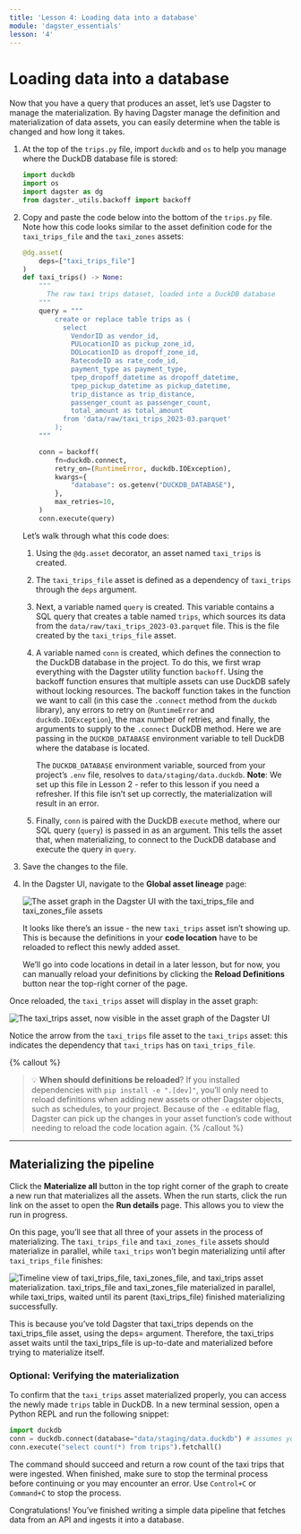 ```yaml
---
title: 'Lesson 4: Loading data into a database'
module: 'dagster_essentials'
lesson: '4'
---
```


# Loading data into a database

Now that you have a query that produces an asset, let’s use Dagster to manage the materialization. By having Dagster manage the definition and materialization of data assets, you can easily determine when the table is changed and how long it takes.

1. At the top of the `trips.py` file, import `duckdb` and `os` to help you manage where the DuckDB database file is stored:

   ```python
   import duckdb
   import os
   import dagster as dg
   from dagster._utils.backoff import backoff
   ```

2. Copy and paste the code below into the bottom of the `trips.py` file. Note how this code looks similar to the asset definition code for the `taxi_trips_file` and the `taxi_zones` assets:

   ```python
   @dg.asset(
       deps=["taxi_trips_file"]
   )
   def taxi_trips() -> None:
       """
         The raw taxi trips dataset, loaded into a DuckDB database
       """
       query = """
           create or replace table trips as (
             select
               VendorID as vendor_id,
               PULocationID as pickup_zone_id,
               DOLocationID as dropoff_zone_id,
               RatecodeID as rate_code_id,
               payment_type as payment_type,
               tpep_dropoff_datetime as dropoff_datetime,
               tpep_pickup_datetime as pickup_datetime,
               trip_distance as trip_distance,
               passenger_count as passenger_count,
               total_amount as total_amount
             from 'data/raw/taxi_trips_2023-03.parquet'
           );
       """

       conn = backoff(
           fn=duckdb.connect,
           retry_on=(RuntimeError, duckdb.IOException),
           kwargs={
               "database": os.getenv("DUCKDB_DATABASE"),
           },
           max_retries=10,
       )
       conn.execute(query)
   ```

   Let’s walk through what this code does:

   1. Using the `@dg.asset` decorator, an asset named `taxi_trips` is created.

   2. The `taxi_trips_file` asset is defined as a dependency of `taxi_trips` through the `deps` argument.

   3. Next, a variable named `query` is created. This variable contains a SQL query that creates a table named `trips`, which sources its data from the `data/raw/taxi_trips_2023-03.parquet` file. This is the file created by the `taxi_trips_file` asset.

   4. A variable named `conn` is created, which defines the connection to the DuckDB database in the project. To do this, we first wrap everything with the Dagster utility function `backoff`. Using the backoff function ensures that multiple assets can use DuckDB safely without locking resources. The backoff function takes in the function we want to call (in this case the `.connect` method from the `duckdb` library), any errors to retry on (`RuntimeError` and `duckdb.IOException`), the max number of retries, and finally, the arguments to supply to the `.connect` DuckDB method. Here we are passing in the `DUCKDB_DATABASE` environment variable to tell DuckDB where the database is located.

      The `DUCKDB_DATABASE` environment variable, sourced from your project’s `.env` file, resolves to `data/staging/data.duckdb`. **Note**: We set up this file in Lesson 2 - refer to this lesson if you need a refresher. If this file isn’t set up correctly, the materialization will result in an error.

   5. Finally, `conn` is paired with the DuckDB `execute` method, where our SQL query (`query`) is passed in as an argument. This tells the asset that, when materializing, to connect to the DuckDB database and execute the query in `query`.

3. Save the changes to the file.

4. In the Dagster UI, navigate to the **Global asset lineage** page:

   ![The asset graph in the Dagster UI with the taxi_trips_file and taxi_zones_file assets](/images/dagster-essentials/lesson-4/asset-graph.png)

   It looks like there’s an issue - the new `taxi_trips` asset isn’t showing up. This is because the definitions in your **code location** have to be reloaded to reflect this newly added asset.

   We’ll go into code locations in detail in a later lesson, but for now, you can manually reload your definitions by clicking the **Reload Definitions** button near the top-right corner of the page.

Once reloaded, the `taxi_trips` asset will display in the asset graph:

![The taxi_trips asset, now visible in the asset graph of the Dagster UI](/images/dagster-essentials/lesson-4/taxi-trips-in-asset-graph.png)

Notice the arrow from the `taxi_trips` file asset to the `taxi_trips` asset: this indicates the dependency that `taxi_trips` has on `taxi_trips_file`.

{% callout %}

> 💡 **When should definitions be reloaded**? If you installed dependencies with `pip install -e ".[dev]"`, you’ll only need to reload definitions when adding new assets or other Dagster objects, such as schedules, to your project. Because of the `-e` editable flag, Dagster can pick up the changes in your asset function’s code without needing to reload the code location again.
> {% /callout %}

---

## Materializing the pipeline

Click the **Materialize all** button in the top right corner of the graph to create a new run that materializes all the assets. When the run starts, click the run link on the asset to open the **Run details** page. This allows you to view the run in progress.

On this page, you’ll see that all three of your assets in the process of materializing. The `taxi_trips_file` and `taxi_zones_file` assets should materialize in parallel, while `taxi_trips` won’t begin materializing until after `taxi_trips_file` finishes:

![Timeline view of taxi_trips_file, taxi_zones_file, and taxi_trips asset materialization. taxi_trips_file and taxi_zones_file materialized in parallel, while taxi_trips, waited until its parent (taxi_trips_file) finished materializing successfully.](/images/dagster-essentials/lesson-4/materialization-graph.png)

This is because you’ve told Dagster that taxi_trips depends on the taxi_trips_file asset, using the deps= argument. Therefore, the taxi_trips asset waits until the taxi_trips_file is up-to-date and materialized before trying to materialize itself.

### Optional: Verifying the materialization

To confirm that the `taxi_trips` asset materialized properly, you can access the newly made `trips` table in DuckDB. In a new terminal session, open a Python REPL and run the following snippet:

```python
import duckdb
conn = duckdb.connect(database="data/staging/data.duckdb") # assumes you're writing to the same destination as specified in .env.example
conn.execute("select count(*) from trips").fetchall()
```

The command should succeed and return a row count of the taxi trips that were ingested. When finished, make sure to stop the terminal process before continuing or you may encounter an error. Use `Control+C` or `Command+C` to stop the process.

Congratulations! You’ve finished writing a simple data pipeline that fetches data from an API and ingests it into a database.
